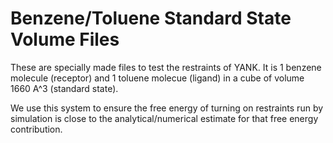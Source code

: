 # Benzene/Toluene Standard State Volume Files

These are specially made files to test the restraints of YANK. 
It is 1 benzene molecule (receptor) and 1 toluene molecue (ligand) in 
a cube of volume 1660 A^3 (standard state). 

We use this system to ensure the free energy of turning on restraints 
run by simulation is close to the analytical/numerical estimate for 
that free energy contribution. 
